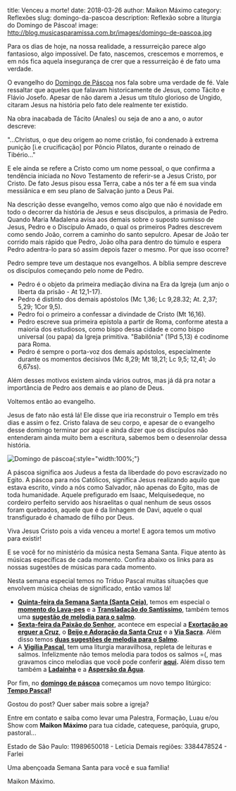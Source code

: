 ﻿title: Venceu a morte!
date: 2018-03-26
author: Maikon Máximo
category: Reflexões
slug: domingo-da-pascoa
description: Reflexão sobre a liturgia do Domingo de Páscoa!
image: http://blog.musicasparamissa.com.br/images/domingo-de-pascoa.jpg


Para os dias de hoje, na nossa realidade, a ressurreição parece algo fantasioso, algo impossível. De fato, nascemos, crescemos e morremos, e em nós fica aquela insegurança de crer que a ressurreição é de fato uma verdade.

O evangelho do [Domingo de Páscoa](https://musicasparamissa.com.br/sugestoes-para/domingo-da-pascoa) nos fala sobre uma verdade de fé.
Vale ressaltar que aqueles que falavam historicamente de Jesus, como Tácito e Flávio Josefo. Apesar de não darem a Jesus um título glorioso de Ungido, citaram Jesus na história pelo fato dele realmente ter existido.

Na obra inacabada de Tácito (Anales) ou seja de ano a ano, o autor descreve:

"...Christus, o que deu origem ao nome cristão, foi condenado à extrema punição [i.e crucificação] por Pôncio Pilatos, durante o reinado de Tibério..."

E ele ainda se refere a Cristo como um nome pessoal, o que confirma a tendência iniciada no Novo Testamento de referir-se a Jesus Cristo, por Cristo.
De fato Jesus pisou essa Terra, cabe a nós ter a fé em sua vinda messiânica e em seu plano de Salvação junto a Deus Pai.

Na descrição desse evangelho, vemos como algo que não é novidade em todo o decorrer da história de Jesus e seus discípulos, a primasia de Pedro. Quando Maria Madalena avisa aos demais sobre o suposto sumisso de Jesus, Pedro e o Discípulo Amado, o qual os primeiros Padres descrevem como sendo João, correm a caminho do santo sepulcro.
Apesar de João ter corrido mais rápido que Pedro, João olha para dentro do túmulo e espera Pedro adentra-lo para só assim depois fazer o mesmo.
Por que isso ocorre?

Pedro sempre teve um destaque nos evangelhos. A bíblia sempre descreve os discípulos começando pelo nome de Pedro.

- Pedro é o objeto da primeira mediação divina na Era da Igreja (um anjo o liberta da prisão - At 12,1-17).
- Pedro é distinto dos demais apóstolos (Mc 1,36; Lc 9,28.32; At. 2,37; 5,29; 1Cor 9,5).
- Pedro foi o primeiro a confessar a divindade de Cristo (Mt 16,16).
- Pedro escreve sua primeira epístola a partir de Roma, conforme atesta a maioria dos estudiosos, como bispo dessa cidade e como bispo universal (ou papa) da Igreja primitiva. "Babilônia" (1Pd 5,13) é codinome para Roma.
- Pedro é sempre o porta-voz dos demais apóstolos, especialmente durante os momentos decisivos (Mc 8,29; Mt 18,21; Lc 9,5; 12,41; Jo 6,67ss).

Além desses motivos existem ainda vários outros, mas já dá pra notar a importância de Pedro aos demais e ao plano de Deus.

Voltemos então ao evangelho.

Jesus de fato não está lá! Ele disse que iria reconstruir o Templo em três dias e assim o fez. Cristo falava de seu corpo, e  apesar de o evangelho desse domingo terminar por aqui e ainda dizer que os discípulos não entenderam ainda muito bem a escritura, sabemos bem o desenrolar dessa história.

![Domingo de páscoa](http://blog.musicasparamissa.com.br/images/domingo-de-pascoa.jpg){:style="width:100%;"}

A páscoa significa aos Judeus a festa da liberdade do povo escravizado no Egito. A páscoa para nós Católicos, significa Jesus realizando aquilo que estava escrito, vindo a nós como Salvador, não apenas do Egito, mas de toda humanidade. Aquele prefigurado em Isaac, Melquisedeque, no cordeiro perfeito servido aos hisraelitas o qual nenhum de seus ossos foram quebrados, aquele que é da linhagem de Davi, aquele o qual transfigurado é chamado de filho por Deus.

Viva Jesus Cristo pois a vida venceu a morte!
E agora temos um motivo para existir!

E se você for no ministério da música nesta Semana Santa. Fique atento às músicas específicas de cada momento.
Confira abaixo os links para as nossas sugestões de músicas para cada momento.



Nesta semana especial temos no Tríduo Pascal muitas situações que envolvem música cheias de significado, então vamos lá!

- **[Quinta-feira da Semana Santa (Santa Ceia)](https://musicasparamissa.com.br/sugestoes-para/5a-feira-da-semana-santa-santa-ceia/)**,
temos em especial o **[momento do Lava-pes](https://musicasparamissa.com.br/musicas-de/lava-pes-ceia-do-senhor)**
e a **[Transladação do Santíssimo](https://musicasparamissa.com.br/musicas-de/transladacao)**,
também temos uma **[sugestão de melodia para o salmo](https://musicasparamissa.com.br/musica/salmo-115-o-calice-por-nos-abencoado/)**.
- **[Sexta-feira da Paixão do Senhor](https://musicasparamissa.com.br/sugestoes-para/6a-feira-da-semana-santa)**,
acontece em especial a
**[Exortação ao erguer a Cruz](https://musicasparamissa.com.br/musicas-de/exortacao-da-santa-cruz)**,
o **[Beijo e Adoração da Santa Cruz](https://musicasparamissa.com.br/musicas-de/beijo-e-adoracao-cruz)**
e a **[Via Sacra](https://musicasparamissa.com.br/musicas-de/via-sacra)**.
Além disso temos
**[duas sugestões de melodia para o Salmo](https://musicasparamissa.com.br/musicas-de/salmo-paixao)**.
- A **[Vigília Pascal](https://musicasparamissa.com.br/musicas-de/sabado-santo)**,
tem uma liturgia maravilhosa, repleta de leituras e salmos.
Infelizmente não temos melodia para todos os salmos =(,
mas gravamos cinco melodias que você pode conferir
**[aqui](https://musicasparamissa.com.br/sugestoes-para/vigilia-pascal-ano-a).**
Além disso tem também a
**[Ladainha](https://musicasparamissa.com.br/musicas-de/ladainha-sabado-santo)**
e a
**[Aspersão da Água](https://musicasparamissa.com.br/musicas-de/aspersao-da-agua-sabado-santo)**.

Por fim, no
**[domingo de páscoa](https://musicasparamissa.com.br/sugestoes-para/domingo-da-pascoa)**
começamos um novo tempo litúrgico:
**[Tempo Pascal](https://musicasparamissa.com.br/musicas-de/tempo-pascal)!**



Gostou do post? Quer saber mais sobre a igreja?

Entre em contato e saiba como levar uma Palestra, Formação, Luau e/ou Show com **Maikon Máximo** para tua
cidade, catequese, paróquia, grupo, pastoral...

Estado de São Paulo:
11989650018 - Letícia
Demais regiões:
3384478524 - Farlei

Uma abençoada Semana Santa para você e sua família!

Maikon Máximo.

